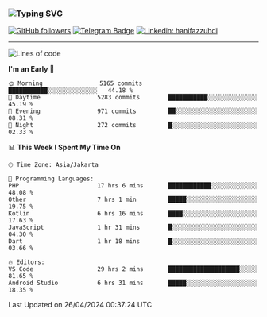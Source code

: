 ### [![Typing SVG](https://readme-typing-svg.herokuapp.com?font=lato&size=22&lines=Hi+There+👋)](https://git.io/typing-svg) 

[![GitHub followers](https://img.shields.io/github/followers/hanifazzuhdi?label=Follow&style=social)](https://github.com/hanifazzuhdi/?tab=follow) 
[![Telegram Badge](https://img.shields.io/badge/-hanif0198-blue?style=social&logo=telegram&link=https://www.t.me/hanif0198/)](https://www.t.me/hanif0198/) 
[![Linkedin: hanifazzuhdi](https://img.shields.io/badge/-hanifazzuhdi-blue?style=flat-square&logo=Linkedin&logoColor=white&link=https://www.linkedin.com/in/hanif-az-zuhdi-69688019b/)](https://www.linkedin.com/in/hanif-az-zuhdi-69688019b/) 

<hr/>

<!--START_SECTION:waka-->
![Lines of code](https://img.shields.io/badge/From%20Hello%20World%20I%27ve%20Written-52.3%20million%20lines%20of%20code-blue)

**I'm an Early 🐤** 

```text
🌞 Morning                5165 commits        ███████████░░░░░░░░░░░░░░   44.18 % 
🌆 Daytime                5283 commits        ███████████░░░░░░░░░░░░░░   45.19 % 
🌃 Evening                971 commits         ██░░░░░░░░░░░░░░░░░░░░░░░   08.31 % 
🌙 Night                  272 commits         █░░░░░░░░░░░░░░░░░░░░░░░░   02.33 % 
```


📊 **This Week I Spent My Time On** 

```text
🕑︎ Time Zone: Asia/Jakarta

💬 Programming Languages: 
PHP                      17 hrs 6 mins       ████████████░░░░░░░░░░░░░   48.08 % 
Other                    7 hrs 1 min         █████░░░░░░░░░░░░░░░░░░░░   19.75 % 
Kotlin                   6 hrs 16 mins       ████░░░░░░░░░░░░░░░░░░░░░   17.63 % 
JavaScript               1 hr 31 mins        █░░░░░░░░░░░░░░░░░░░░░░░░   04.30 % 
Dart                     1 hr 18 mins        █░░░░░░░░░░░░░░░░░░░░░░░░   03.66 % 

🔥 Editors: 
VS Code                  29 hrs 2 mins       ████████████████████░░░░░   81.65 % 
Android Studio           6 hrs 31 mins       █████░░░░░░░░░░░░░░░░░░░░   18.35 % 
```


 Last Updated on 26/04/2024 00:37:24 UTC
<!--END_SECTION:waka-->

